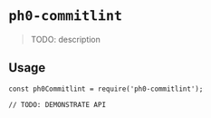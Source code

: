 # `ph0-commitlint`

> TODO: description

## Usage

```
const ph0Commitlint = require('ph0-commitlint');

// TODO: DEMONSTRATE API
```
